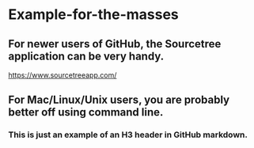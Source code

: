 # Example-for-the-masses

## For newer users of GitHub, the Sourcetree application can be very handy.
https://www.sourcetreeapp.com/

## For Mac/Linux/Unix users, you are probably better off using command line.

### This is just an example of an H3 header in GitHub markdown.
